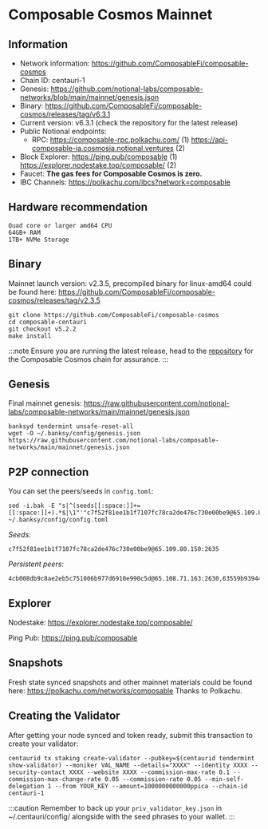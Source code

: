 # Composable Cosmos Mainnet

## Information
- Network information: https://github.com/ComposableFi/composable-cosmos
- Chain ID: centauri-1
- Genesis: https://github.com/notional-labs/composable-networks/blob/main/mainnet/genesis.json
- Binary: https://github.com/ComposableFi/composable-cosmos/releases/tag/v6.3.1
- Current version: v6.3.1 (check the repository for the latest release)
- Public Notional endpoints:
  - RPC: https://composable-rpc.polkachu.com/ (1) https://api-composable-ia.cosmosia.notional.ventures (2)
- Block Explorer: https://ping.pub/composable (1) https://explorer.nodestake.top/composable/ (2)
- Faucet: **The gas fees for Composable Cosmos is zero.**
- IBC Channels: https://polkachu.com/ibcs?network=composable

## Hardware recommendation
```
Quad core or larger amd64 CPU
64GB+ RAM
1TB+ NVMe Storage
```
## Binary

Mainnet launch version: v2.3.5, precompiled binary for linux-amd64 could be found here: https://github.com/ComposableFi/composable-cosmos/releases/tag/v2.3.5

```
git clone https://github.com/ComposableFi/composable-cosmos
cd composable-centauri
git checkout v5.2.2
make install
```
:::note
Ensure you are running the latest release, head to the [repository](https://github.com/ComposableFi/composable-cosmos) for the Composable Cosmos chain for assurance. 
:::

## Genesis
Final mainnet genesis: https://raw.githubusercontent.com/notional-labs/composable-networks/main/mainnet/genesis.json
```
banksyd tendermint unsafe-reset-all
wget -O ~/.banksy/config/genesis.json https://raw.githubusercontent.com/notional-labs/composable-networks/main/mainnet/genesis.json
```

## P2P connection
You can set the peers/seeds in `config.toml`:
```
sed -i.bak -E "s|^(seeds[[:space:]]+=[[:space:]]+).*$|\1"'"c7f52f81ee1b1f7107fc78ca2de476c730e00be9@65.109.80.150:2635"'"|" ~/.banksy/config/config.toml
```

*Seeds:*
```
c7f52f81ee1b1f7107fc78ca2de476c730e00be9@65.109.80.150:2635
```

*Persistent peers:*
```
4cb008db9c8ae2eb5c751006b977d6910e990c5d@65.108.71.163:2630,63559b939442512ed82d2ded46d02ab1021ea29a@95.214.55.138:53656
```

## Explorer

Nodestake: https://explorer.nodestake.top/composable/

Ping Pub: https://ping.pub/composable

## Snapshots
Fresh state synced snapshots and other mainnet materials could be found here: https://polkachu.com/networks/composable
Thanks to Polkachu.

## Creating the Validator

After getting your node synced and token ready, submit this transaction to create your validator:
```
centaurid tx staking create-validator --pubkey=$(centaurid tendermint show-validator) --moniker VAL_NAME --details="XXXX" --identity XXXX --security-contact XXXX --website XXXX --commission-max-rate 0.1 --commission-max-change-rate 0.05 --commission-rate 0.05 --min-self-delegation 1 --from YOUR_KEY --amount=1000000000000ppica --chain-id centauri-1
```

:::caution
Remember to back up your `priv_validator_key.json` in ~/.centauri/config/ alongside with the seed phrases to your wallet.
:::